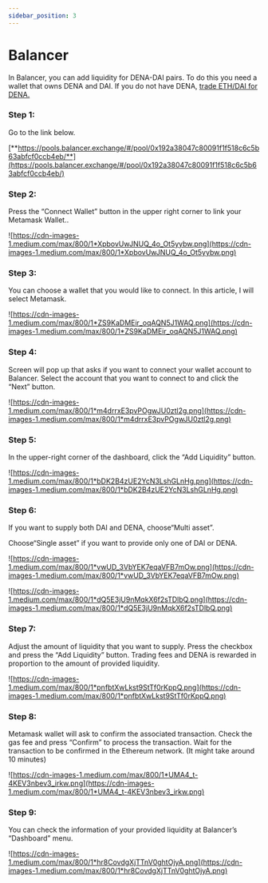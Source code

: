 ```yaml
---
sidebar_position: 3
---
```


# Balancer

In Balancer, you can add liquidity for DENA-DAI pairs. To do this you need a wallet that owns DENA and DAI. If you do not have DENA, [trade ETH/DAI for DENA.](https://smatoos.medium.com/how-to-get-dena-decentralized-nations-17ec17eb2c14)

### Step 1:

Go to the link below.

[**https://pools.balancer.exchange/#/pool/0x192a38047c80091f1f518c6c5b63abfcf0ccb4eb/**](https://pools.balancer.exchange/#/pool/0x192a38047c80091f1f518c6c5b63abfcf0ccb4eb/)

### Step 2:

Press the “Connect Wallet” button in the upper right corner to link your Metamask Wallet..

![https://cdn-images-1.medium.com/max/800/1*XpbovUwJNUQ_4o_Ot5yybw.png](https://cdn-images-1.medium.com/max/800/1*XpbovUwJNUQ_4o_Ot5yybw.png)

### Step 3:

You can choose a wallet that you would like to connect. In this article, I will select Metamask.

![https://cdn-images-1.medium.com/max/800/1*ZS9KaDMEir_oqAQN5J1WAQ.png](https://cdn-images-1.medium.com/max/800/1*ZS9KaDMEir_oqAQN5J1WAQ.png)

### Step 4:

Screen will pop up that asks if you want to connect your wallet account to Balancer. Select the account that you want to connect to and click the “Next” button.

![https://cdn-images-1.medium.com/max/800/1*m4drrxE3pvPOgwJU0ztl2g.png](https://cdn-images-1.medium.com/max/800/1*m4drrxE3pvPOgwJU0ztl2g.png)

### Step 5:

In the upper-right corner of the dashboard, click the “Add Liquidity” button.

![https://cdn-images-1.medium.com/max/800/1*bDK2B4zUE2YcN3LshGLnHg.png](https://cdn-images-1.medium.com/max/800/1*bDK2B4zUE2YcN3LshGLnHg.png)

### Step 6:

If you want to supply both DAI and DENA, choose“Multi asset”.

Choose“Single asset” if you want to provide only one of DAI or DENA.

![https://cdn-images-1.medium.com/max/800/1*vwUD_3VbYEK7eqaVFB7mOw.png](https://cdn-images-1.medium.com/max/800/1*vwUD_3VbYEK7eqaVFB7mOw.png)

![https://cdn-images-1.medium.com/max/800/1*dQ5E3jU9nMqkX6f2sTDlbQ.png](https://cdn-images-1.medium.com/max/800/1*dQ5E3jU9nMqkX6f2sTDlbQ.png)

### Step 7:

Adjust the amount of liquidity that you want to supply. Press the checkbox and press the “Add Liquidity” button. Trading fees and DENA is rewarded in proportion to the amount of provided liquidity.

![https://cdn-images-1.medium.com/max/800/1*pnfbtXwLkst9StTf0rKppQ.png](https://cdn-images-1.medium.com/max/800/1*pnfbtXwLkst9StTf0rKppQ.png)

### Step 8:

Metamask wallet will ask to confirm the associated transaction. Check the gas fee and press “Confirm” to process the transaction. Wait for the transaction to be confirmed in the Ethereum network. (It might take around 10 minutes)

![https://cdn-images-1.medium.com/max/800/1*UMA4_t-4KEV3nbev3_irkw.png](https://cdn-images-1.medium.com/max/800/1*UMA4_t-4KEV3nbev3_irkw.png)

### Step 9:

You can check the information of your provided liquidity at Balancer’s “Dashboard” menu.

![https://cdn-images-1.medium.com/max/800/1*hr8CovdgXjTTnV0ghtOjyA.png](https://cdn-images-1.medium.com/max/800/1*hr8CovdgXjTTnV0ghtOjyA.png)